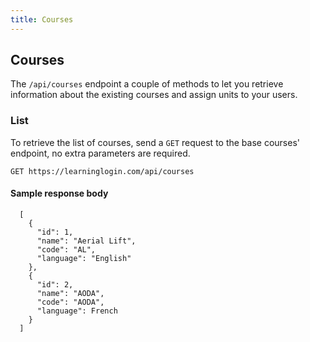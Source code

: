 ```yaml
---
title: Courses
---
```


## Courses

The `/api/courses` endpoint a couple of methods to let you retrieve information about the existing courses and assign units to your users.

### List

To retrieve the list of courses, send a `GET` request to the base courses' endpoint, no extra parameters are required.

`GET https://learninglogin.com/api/courses`

#### Sample response body

```
  [
    {
      "id": 1,
      "name": "Aerial Lift",
      "code": "AL",
      "language": "English"
    },
    {
      "id": 2,
      "name": "AODA",
      "code": "AODA",
      "language": French
    }
  ]
```
